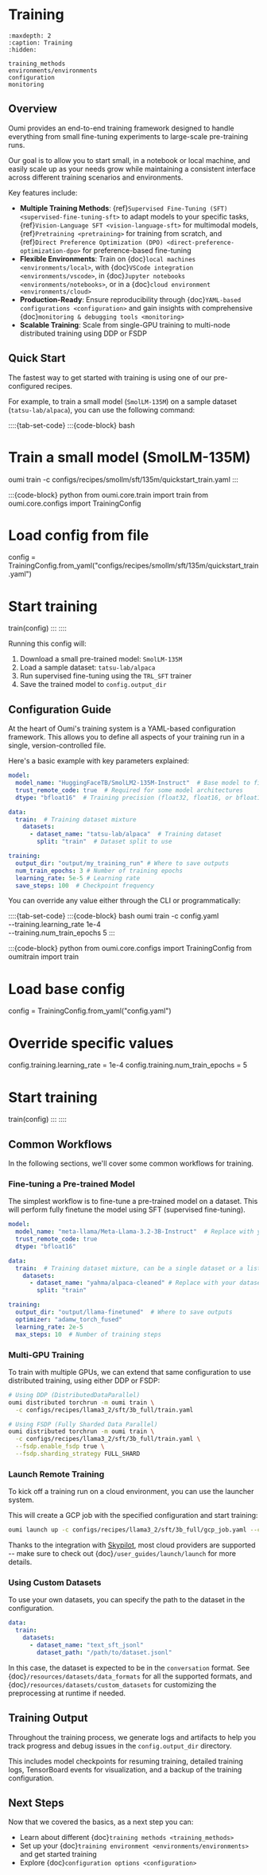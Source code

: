 # Training

```{toctree}
:maxdepth: 2
:caption: Training
:hidden:

training_methods
environments/environments
configuration
monitoring
```

## Overview

Oumi provides an end-to-end training framework designed to handle everything from small fine-tuning experiments to large-scale pre-training runs.

Our goal is to allow you to start small, in a notebook or local machine, and easily scale up as your needs grow while maintaining a consistent interface across different training scenarios and environments.

Key features include:

- **Multiple Training Methods**: {ref}`Supervised Fine-Tuning (SFT) <supervised-fine-tuning-sft>` to adapt models to your specific tasks, {ref}`Vision-Language SFT <vision-language-sft>` for multimodal models, {ref}`Pretraining <pretraining>` for training from scratch, and {ref}`Direct Preference Optimization (DPO) <direct-preference-optimization-dpo>` for preference-based fine-tuning
- **Flexible Environments**: Train on {doc}`local machines <environments/local>`, with {doc}`VSCode integration <environments/vscode>`, in {doc}`Jupyter notebooks <environments/notebooks>`, or in a {doc}`cloud environment <environments/cloud>`
- **Production-Ready**: Ensure reproducibility through {doc}`YAML-based configurations <configuration>` and gain insights with comprehensive {doc}`monitoring & debugging tools <monitoring>`
- **Scalable Training**: Scale from single-GPU training to multi-node distributed training using DDP or FSDP

## Quick Start

The fastest way to get started with training is using one of our pre-configured recipes.

For example, to train a small model (`SmolLM-135M`) on a sample dataset (`tatsu-lab/alpaca`), you can use the following command:

::::{tab-set-code}
:::{code-block} bash
# Train a small model (SmolLM-135M)
oumi train -c configs/recipes/smollm/sft/135m/quickstart_train.yaml
:::

:::{code-block} python
from oumi.core.train import train
from oumi.core.configs import TrainingConfig

# Load config from file
config = TrainingConfig.from_yaml("configs/recipes/smollm/sft/135m/quickstart_train.yaml")

# Start training
train(config)
:::
::::

Running this config will:

1. Download a small pre-trained model: `SmolLM-135M`
2. Load a sample dataset: `tatsu-lab/alpaca`
3. Run supervised fine-tuning using the `TRL_SFT` trainer
4. Save the trained model to `config.output_dir`

## Configuration Guide

At the heart of Oumi's training system is a YAML-based configuration framework. This allows you to define all aspects of your training run in a single, version-controlled file.

Here's a basic example with key parameters explained:

```yaml
model:
  model_name: "HuggingFaceTB/SmolLM2-135M-Instruct"  # Base model to fine-tune
  trust_remote_code: true  # Required for some model architectures
  dtype: "bfloat16"  # Training precision (float32, float16, or bfloat16)

data:
  train:  # Training dataset mixture
    datasets:
      - dataset_name: "tatsu-lab/alpaca"  # Training dataset
        split: "train"  # Dataset split to use

training:
  output_dir: "output/my_training_run" # Where to save outputs
  num_train_epochs: 3 # Number of training epochs
  learning_rate: 5e-5 # Learning rate
  save_steps: 100  # Checkpoint frequency
```

You can override any value either through the CLI or programmatically:

::::{tab-set-code}
:::{code-block} bash
oumi train -c config.yaml \
  --training.learning_rate 1e-4 \
  --training.num_train_epochs 5
:::

:::{code-block} python
from oumi.core.configs import TrainingConfig
from oumitrain import train

# Load base config
config = TrainingConfig.from_yaml("config.yaml")

# Override specific values
config.training.learning_rate = 1e-4
config.training.num_train_epochs = 5

# Start training
train(config)
:::
::::

## Common Workflows

In the following sections, we'll cover some common workflows for training.

### Fine-tuning a Pre-trained Model

The simplest workflow is to fine-tune a pre-trained model on a dataset. This will perform fully finetune the model using SFT (supervised fine-tuning).

```yaml
model:
  model_name: "meta-llama/Meta-Llama-3.2-3B-Instruct"  # Replace with your model
  trust_remote_code: true
  dtype: "bfloat16"

data:
  train:  # Training dataset mixture, can be a single dataset or a list of datasets
    datasets:
      - dataset_name: "yahma/alpaca-cleaned" # Replace with your dataset, or add more datasets
        split: "train"

training:
  output_dir: "output/llama-finetuned"  # Where to save outputs
  optimizer: "adamw_torch_fused"
  learning_rate: 2e-5
  max_steps: 10  # Number of training steps
```

### Multi-GPU Training

To train with multiple GPUs, we can extend that same configuration to use distributed training, using either DDP or FSDP:

```bash
# Using DDP (DistributedDataParallel)
oumi distributed torchrun -m oumi train \
  -c configs/recipes/llama3_2/sft/3b_full/train.yaml

# Using FSDP (Fully Sharded Data Parallel)
oumi distributed torchrun -m oumi train \
  -c configs/recipes/llama3_2/sft/3b_full/train.yaml \
  --fsdp.enable_fsdp true \
  --fsdp.sharding_strategy FULL_SHARD
```

### Launch Remote Training

To kick off a training run on a cloud environment, you can use the launcher system.

This will create a GCP job with the specified configuration and start training:

```bash
oumi launch up -c configs/recipes/llama3_2/sft/3b_full/gcp_job.yaml --cluster llama3b-sft
```

Thanks to the integration with [Skypilot](https://skypilot.readthedocs.io/en/latest/), most cloud providers are supported -- make sure to check out {doc}`/user_guides/launch/launch` for more details.

### Using Custom Datasets

To use your own datasets, you can specify the path to the dataset in the configuration.

```yaml
data:
  train:
    datasets:
      - dataset_name: "text_sft_jsonl"
        dataset_path: "/path/to/dataset.jsonl"
```

In this case, the dataset is expected to be in the `conversation` format. See {doc}`/resources/datasets/data_formats` for all the supported formats, and {doc}`/resources/datasets/custom_datasets` for customizing the preprocessing at runtime if needed.

## Training Output

Throughout the training process, we generate logs and artifacts to help you track progress and debug issues in the `config.output_dir` directory.

This includes model checkpoints for resuming training, detailed training logs, TensorBoard events for visualization, and a backup of the training configuration.

## Next Steps

Now that we covered the basics, as a next step you can:

- Learn about different {doc}`training methods <training_methods>`
- Set up your {doc}`training environment <environments/environments>` and get started training
- Explore {doc}`configuration options <configuration>`
